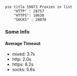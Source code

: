 
```mermaid
pie title 59073 Proxies in list
    "HTTP" : 28757
    "HTTPS": 10638
    "SOCKS" : 28070
```

### Some Info
#### Average Timeout

- mixed: 3.7s
- http: 2.0s
- https: 8.2s
- socks: 5.6s